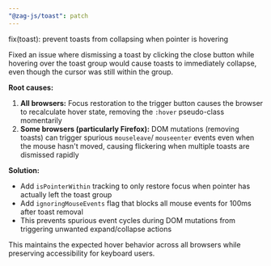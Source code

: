 ```yaml
---
"@zag-js/toast": patch
---
```


fix(toast): prevent toasts from collapsing when pointer is hovering

Fixed an issue where dismissing a toast by clicking the close button while hovering over the toast group would cause
toasts to immediately collapse, even though the cursor was still within the group.

**Root causes:**

1. **All browsers:** Focus restoration to the trigger button causes the browser to recalculate hover state, removing the
   `:hover` pseudo-class momentarily
2. **Some browsers (particularly Firefox):** DOM mutations (removing toasts) can trigger spurious `mouseleave`/
   `mouseenter` events even when the mouse hasn't moved, causing flickering when multiple toasts are dismissed rapidly

**Solution:**

- Add `isPointerWithin` tracking to only restore focus when pointer has actually left the toast group
- Add `ignoringMouseEvents` flag that blocks all mouse events for 100ms after toast removal
- This prevents spurious event cycles during DOM mutations from triggering unwanted expand/collapse actions

This maintains the expected hover behavior across all browsers while preserving accessibility for keyboard users.
